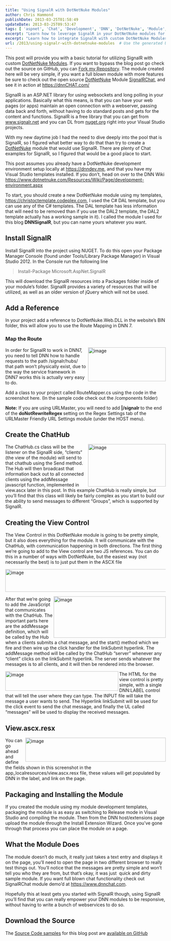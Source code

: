 ```yaml
---
title: "Using SignalR with DotNetNuke Modules"
author: Chris Hammond
publishDate: 2013-03-25T01:58:49
updateDate: 2013-03-25T09:53:47
tags: [ 'aspnet', 'Chat', 'Development', 'DNN', 'DotNetNuke', 'Module', 'Module Development', 'SignalR' ]
excerpt: "Learn how to leverage SignalR in your DotNetNuke modules for real-time web application communication. Explore this basic tutorial on GitHub."
excerpt: "Learn how to integrate SignalR with custom DotNetNuke Modules with this tutorial, guiding you through installation, setup, and creating a basic Chat module."
url: /2013/using-signalr-with-dotnetnuke-modules  # Use the generated URL with year
---
```

<p>This post will provide you with a basic tutorial for utilizing SignalR with custom <a href="https://www.christoc.com/projects" target="_blank">DotNetNuke Modules</a>. If you want to bypass the blog post go check out the source on GitHub, you can <a href="https://github.com/ChrisHammond/DNN-SignalR" target="_blank">Fork my Repository</a>. The module created here will be very simple, if you want a full blown module with more features be sure to check out the open source <a href="https://www.christoc.com/dotnetnuke" target="_blank">DotNetNuke</a> Module <a href="https://signalrchat.codeplex.com" target="_blank">SignalRChat</a>, and see it in action at <a href="https://dnnCHAT.com/">https://dnnCHAT.com/</a> </p>  <p>SignalR is an ASP.NET library for using websockets and long polling in your applications. Basically what this means, is that you can have your web pages (or apps) maintain an open connection with a webserver, passing data back and forth, without having to do standard posts and gets for the content and functions. SignalR is a free library that you can get from <a href="https://www.signalr.net">www.signalr.net</a> and you can DL from <a href="https://www.nuget.org">nuget.org</a> right into your Visual Studio projects.</p>  <p>With my new daytime job I had the need to dive deeply into the pool that is SignalR, so I figured what better way to do that than try to create a <a href="https://www.dotnetnuke.com" target="_blank">DotNetNuke</a> module that would use SignalR. There are plenty of Chat examples for SignalR, so I figured that would be a good place to start.</p>  <p>This post assumes you already have a DotNetNuke development environment setup locally at <a href="https://dnndev.me">https://dnndev.me</a>, and that you have my Visual Studio templates installed. If you don’t, head on over to the DNN Wiki <a title="https://www.dotnetnuke.com/Resources/Wiki/Page/development-environment.aspx" href="https://www.dotnetnuke.com/Resources/Wiki/Page/development-environment.aspx">https://www.dotnetnuke.com/Resources/Wiki/Page/development-environment.aspx</a></p>  <p>To start, you should create a new DotNetNuke module using my templates, <a href="https://christoctemplate.codeplex.com">https://christoctemplate.codeplex.com</a>, I used the C# DAL template, but you can use any of the C# templates. The DAL template has less information that will need to be removed than if you use the DAL2 template, the DAL2 template actually has a working sample in it). I called the module I used for this blog <strong>DNNSignalR</strong>, but you can name yours whatever you want. </p>  <h2>Install SignalR</h2>  <p>Install SignalR into the project using NUGET. To do this open your Package Manager Console (found under Tools/Library Package Manager) in Visual Studio 2012. In the Console run the following line</p>  <blockquote>   <p>Install-Package Microsoft.AspNet.SignalR</p> </blockquote>  <p>This will download the SignalR resources into a Packages folder inside of your module’s folder. SignalR provides a variety of resources that will be utilized, as well as an older version of jQuery which will not be used.</p>  <h2>Add a Reference</h2>  <p>In your project add a reference to DotNetNuke.Web.DLL in the website’s BIN folder, this will allow you to use the Route Mapping in DNN 7.</p>  <h3>Map the Route</h3>  <p><a href="/assets/images/PublishThumbnails//windows-live-writer/using-signalr-with-dotnetnuke-modules_11bd5/image_2.png" rel="lightbox[thispost]"><img title="image" style="float: right; display: inline; background-image: none;" border="0" alt="image" align="right" src="/assets/images/PublishThumbnails//Windows-Live-Writer/Using-SignalR-with-DotNetNuke-Modules_11BD5/image_thumb.png" width="244" height="106" /></a>In order for SignalR to work in DNN7, you need to tell DNN how to handle requests to the path /signalr/hubs/ that path won’t physically exist, due to the way the service framework in DNN7 works this is actually very easy to do. </p>  <p>Add a class to your project called RouteMapper.cs using the code in the screenshot here. (In the sample code check out the /components folder)</p>  <p><strong>Note:</strong> If you are using URLMaster, you will need to add <strong>|/signalr </strong>to the end of the <strong>doNotRewriteRegex </strong>setting on the Regex Settings tab of the URLMaster Friendly URL Settings module (under the HOST menu).</p>  <h2>Create the ChatHub</h2>  <p><a href="/assets/images/PublishThumbnails//Windows-Live-Writer/Using-SignalR-with-DotNetNuke-Modules_11BD5/image_4.png" rel="lightbox[thispost]"><img title="image" style="float: right; display: inline; background-image: none;" border="0" alt="image" align="right" src="/assets/images/PublishThumbnails//Windows-Live-Writer/Using-SignalR-with-DotNetNuke-Modules_11BD5/image_thumb_1.png" width="244" height="133" /></a>The ChatHub.cs class will be the listener on the SignalR side, “clients” (the view of the module) will send to that chathub using the Send method. The Hub will then broadcast that information back out to all connected clients using the addMessage javascript function, implemented in view.ascx later in this post. In this example ChatHub is really simple, but you’ll find that this class will likely be fairly complex as you start to build our the ability to send messages to different “Groups”, which is supported by SignalR.</p>  <h2>Creating the View Control</h2>  <p>The View Control in this DotNetNuke module is going to be pretty simple, but it also does everything for the module. It will communicate with the ChatHub, with communication happening in both directions. The first thing we’re going to add to the View control are two JS references. You can do this in a number of ways with DotNetNuke, but the easiest way (not necessarily the best) is to just put them in the ASCX file </p>  <p><a href="/assets/images/PublishThumbnails//Windows-Live-Writer/Using-SignalR-with-DotNetNuke-Modules_11BD5/image_12.png" rel="lightbox[thispost]"><img title="image" style="display: inline; background-image: none;" border="0" alt="image" src="/assets/images/PublishThumbnails//Windows-Live-Writer/Using-SignalR-with-DotNetNuke-Modules_11BD5/image_thumb_5.png" width="601" height="71" /></a></p>  <p><a href="/assets/images/PublishThumbnails//Windows-Live-Writer/Using-SignalR-with-DotNetNuke-Modules_11BD5/image_8.png" rel="lightbox[thispost]"><img title="image" style="float: right; display: inline; background-image: none;" border="0" alt="image" align="right" src="/assets/images/PublishThumbnails//Windows-Live-Writer/Using-SignalR-with-DotNetNuke-Modules_11BD5/image_thumb_3.png" width="352" height="130" /></a>After that we’re going to add the JavaScript that communicates with the ChatHub. The important parts here are the addMessage definition, which will be called by the Hub when a clients submits a chat message, and the start() method which we fire and then wire up the click handler for the linkSubmit hyperlink. The addMessage method will be called by the ChatHub “server” whenever any “client” clicks on the linkSubmit hyperlink. The server sends whatever the messages is to all clients, and it will then be rendered into the browser.</p>  <p><a href="/assets/images/PublishThumbnails//Windows-Live-Writer/Using-SignalR-with-DotNetNuke-Modules_11BD5/image_10.png" rel="lightbox[thispost]"><img title="image" style="float: left; display: inline; background-image: none;" border="0" alt="image" align="left" src="/assets/images/PublishThumbnails//Windows-Live-Writer/Using-SignalR-with-DotNetNuke-Modules_11BD5/image_thumb_4.png" width="355" height="61" /></a>The HTML for the view control is pretty simple, with a single DNN:LABEL control that will tell the user where they can type. The INPUT file will take the message a user wants to send. The Hyperlink linkSubmit will be used for the click event to send the chat message, and finally the UL called “messages” will be used to display the received messages.</p>  <h2>View.ascx.resx</h2>  <p><a href="/assets/images/PublishThumbnails//Windows-Live-Writer/Using-SignalR-with-DotNetNuke-Modules_11BD5/image_16.png" rel="lightbox[thispost]"><img title="image" style="float: right; display: inline; background-image: none;" border="0" alt="image" align="right" src="/assets/images/PublishThumbnails//Windows-Live-Writer/Using-SignalR-with-DotNetNuke-Modules_11BD5/image_thumb_7.png" width="441" height="75" /></a>You can go ahead and define the fields shown in this screenshot in the app_localresources/view.ascx.resx file, these values will get populated by DNN in the label, and link on the page. </p>  <h2>Packaging and Installing the Module</h2>  <p>If you created the module using my module development templates, packaging the module is as easy as switching to Release mode in Visual Studio and compiling the module. Then from the DNN host/extensions page upload the module through the Install Extension Wizard. Once you’ve gone through that process you can place the module on a page.</p>  <h2>What the Module Does</h2>  <p>The module doesn’t do much, it really just takes a text entry and displays it on the page, you’ll need to open the page in two different browser to really test things out. You’ll notice that the messages are pretty simple and won’t tell you who they are from, but that’s okay, it was just&#160; quick and dirty sample module. If you want full blown chat functionality check out SignalRChat module demo’d at <a href="https://www.dnnchat.com">https://www.dnnchat.com</a>.</p>  <p>Hopefully this at least gets you started with SignalR though, using SignalR you’ll find that you can really empower your DNN modules to be responsive, without having to write a bunch of webservices to do so.</p>  <h2>Download the Source</h2>  <p align="left">The <a href="https://github.com/ChrisHammond/DNN-SignalR" target="_blank">Source Code samples</a> for this blog post are <a href="https://github.com/ChrisHammond/DNN-SignalR" target="_blank">available on GitHub</a></p>

